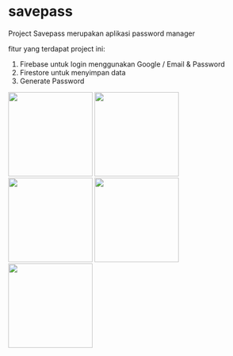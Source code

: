 # savepass

Project Savepass merupakan aplikasi password manager

fitur yang terdapat project ini:
1. Firebase untuk login menggunakan Google / Email & Password
2. Firestore untuk menyimpan data 
3. Generate Password
<p float="left">
  <img src="https://user-images.githubusercontent.com/86558365/205647352-cf8903a9-26cb-431e-864d-7f595f2cff4c.jpeg" width="170">
  <img src="https://user-images.githubusercontent.com/86558365/205647360-c24be127-c9cd-4b62-9efe-96b927235a1f.jpeg" width="170">
  <img src="https://user-images.githubusercontent.com/86558365/205997624-8c3604e5-7b69-4519-91e3-30bf3b818035.jpeg" width="170">
  <img src="https://user-images.githubusercontent.com/86558365/205997939-8788b796-c0dc-4315-bfc6-f0e12d608122.jpeg" width="170">
  <img src="https://user-images.githubusercontent.com/86558365/205997363-27639eed-05f1-4864-8b8a-f056d9e13d7e.jpeg" width="170">
</p>
